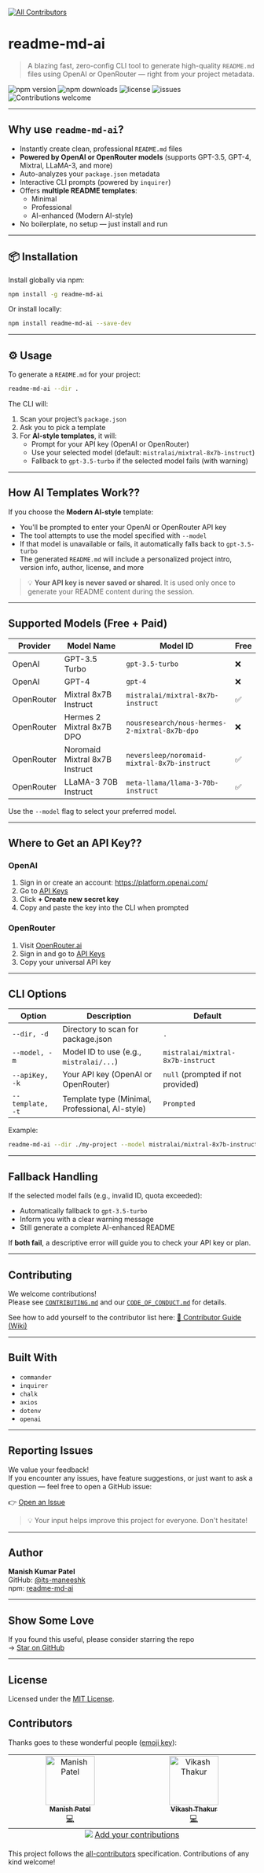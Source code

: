 
<!-- ALL-CONTRIBUTORS-BADGE:START - Do not remove or modify this section -->
[![All Contributors](https://img.shields.io/badge/all_contributors-2-orange.svg?style=flat-square)](#contributors-)
<!-- ALL-CONTRIBUTORS-BADGE:END -->
# readme-md-ai

> A blazing fast, zero-config CLI tool to generate high-quality `README.md` files using OpenAI or OpenRouter — right from your project metadata.

![npm version](https://img.shields.io/npm/v/readme-md-ai)
![npm downloads](https://img.shields.io/npm/dt/readme-md-ai)
![license](https://img.shields.io/npm/l/readme-md-ai)
![issues](https://img.shields.io/github/issues/its-maneeshk/readme-md-ai)
![Contributions welcome](https://img.shields.io/badge/contributions-welcome-brightgreen.svg)

---

## Why use `readme-md-ai`?

- Instantly create clean, professional `README.md` files
- **Powered by OpenAI or OpenRouter models** (supports GPT-3.5, GPT-4, Mixtral, LLaMA-3, and more)
- Auto-analyzes your `package.json` metadata
- Interactive CLI prompts (powered by `inquirer`)
- Offers **multiple README templates**:
  - Minimal
  - Professional
  - AI-enhanced (Modern AI-style)
- No boilerplate, no setup — just install and run

---

## 📦 Installation

Install globally via npm:

```bash
npm install -g readme-md-ai
```

Or install locally:

```bash
npm install readme-md-ai --save-dev
```

---

## ⚙️ Usage

To generate a `README.md` for your project:

```bash
readme-md-ai --dir .
```

The CLI will:

1. Scan your project’s `package.json`
2. Ask you to pick a template
3. For **AI-style templates**, it will:
   - Prompt for your API key (OpenAI or OpenRouter)
   - Use your selected model (default: `mistralai/mixtral-8x7b-instruct`)
   - Fallback to `gpt-3.5-turbo` if the selected model fails (with warning)

---

## How AI Templates Work??

If you choose the **Modern AI-style** template:

- You'll be prompted to enter your OpenAI or OpenRouter API key
- The tool attempts to use the model specified with `--model`
- If that model is unavailable or fails, it automatically falls back to `gpt-3.5-turbo`
- The generated `README.md` will include a personalized project intro, version info, author, license, and more

> 💡 **Your API key is never saved or shared**. It is used only once to generate your README content during the session.

---

## Supported Models (Free + Paid)

| Provider    | Model Name                        | Model ID                                 | Free |
|-------------|----------------------------------|-------------------------------------------|------|
| OpenAI      | GPT-3.5 Turbo                    | `gpt-3.5-turbo`                           | ❌   |
| OpenAI      | GPT-4                            | `gpt-4`                                   | ❌   |
| OpenRouter  | Mixtral 8x7B Instruct            | `mistralai/mixtral-8x7b-instruct`         | ✅   |
| OpenRouter  | Hermes 2 Mixtral 8x7B DPO        | `nousresearch/nous-hermes-2-mixtral-8x7b-dpo` | ❌ |
| OpenRouter  | Noromaid Mixtral 8x7B Instruct   | `neversleep/noromaid-mixtral-8x7b-instruct` | ✅  |
| OpenRouter  | LLaMA-3 70B Instruct             | `meta-llama/llama-3-70b-instruct`         | ✅   |

Use the `--model` flag to select your preferred model.

---

## Where to Get an API Key??

### OpenAI

1. Sign in or create an account: https://platform.openai.com/
2. Go to [API Keys](https://platform.openai.com/account/api-keys)
3. Click **+ Create new secret key**
4. Copy and paste the key into the CLI when prompted

### OpenRouter

1. Visit [OpenRouter.ai](https://openrouter.ai)
2. Sign in and go to [API Keys](https://openrouter.ai/keys)
3. Copy your universal API key

---

## CLI Options

| Option         | Description                                      | Default                             |
|----------------|--------------------------------------------------|-------------------------------------|
| `--dir, -d`    | Directory to scan for package.json               | `.`                                 |
| `--model, -m`  | Model ID to use (e.g., `mistralai/...`)          | `mistralai/mixtral-8x7b-instruct`   |
| `--apiKey, -k` | Your API key (OpenAI or OpenRouter)              | `null` (prompted if not provided)   |
| `--template, -t` | Template type (Minimal, Professional, AI-style) | `Prompted`                          |

Example:

```bash
readme-md-ai --dir ./my-project --model mistralai/mixtral-8x7b-instruct
```

---

## Fallback Handling

If the selected model fails (e.g., invalid ID, quota exceeded):

- Automatically fallback to `gpt-3.5-turbo`
- Inform you with a clear warning message
- Still generate a complete AI-enhanced README

If **both fail**, a descriptive error will guide you to check your API key or plan.

---

## Contributing

We welcome contributions!  
Please see [`CONTRIBUTING.md`](CONTRIBUTING.md) and our [`CODE_OF_CONDUCT.md`](CODE_OF_CONDUCT.md) for details.

See how to add yourself to the contributor list here: [🧠 Contributor Guide (Wiki)](../../wiki/How-to-Add-Yourself-as-a-Contributor)

---

## Built With

- `commander`
- `inquirer`
- `chalk`
- `axios`
- `dotenv`
- `openai`

---

## Reporting Issues

We value your feedback!  
If you encounter any issues, have feature suggestions, or just want to ask a question — feel free to open a GitHub issue:

👉 [Open an Issue](https://github.com/its-maneeshk/readme-md-ai/issues)

> 💡 Your input helps improve this project for everyone. Don't hesitate!

---

## Author

**Manish Kumar Patel**  
GitHub: [@its-maneeshk](https://github.com/its-maneeshk)  
npm: [readme-md-ai](https://www.npmjs.com/package/readme-md-ai)

---

## Show Some Love

If you found this useful, please consider starring the repo   
-> [Star on GitHub](https://github.com/its-maneeshk/readme-md-ai)

---

## License

Licensed under the [MIT License](LICENSE).

## Contributors 

Thanks goes to these wonderful people ([emoji key](https://allcontributors.org/docs/en/emoji-key)):

<!-- ALL-CONTRIBUTORS-LIST:START - Do not remove or modify this section -->
<!-- prettier-ignore-start -->
<!-- markdownlint-disable -->
<table>
  <tbody>
    <tr>
      <td align="center" valign="top" width="14.28%"><a href="https://www.manishpatel.com.np/"><img src="https://avatars.githubusercontent.com/u/122369058?v=4?s=100" width="100px;" alt="Manish Patel"/><br /><sub><b>Manish Patel</b></sub></a><br /><a href="https://github.com/Manish Patel/readme-md-ai/commits?author=its-maneeshk" title="Code">💻</a></td>
      <td align="center" valign="top" width="14.28%"><a href="https://github.com/thakurmrvikas9"><img src="https://avatars.githubusercontent.com/u/179313839?v=4?s=100" width="100px;" alt="Vikash Thakur"/><br /><sub><b>Vikash Thakur</b></sub></a><br /><a href="https://github.com/Manish Patel/readme-md-ai/commits?author=thakurmrvikas9" title="Code">💻</a></td>
    </tr>
  </tbody>
  <tfoot>
    <tr>
      <td align="center" size="13px" colspan="7">
        <img src="https://raw.githubusercontent.com/all-contributors/all-contributors-cli/1b8533af435da9854653492b1327a23a4dbd0a10/assets/logo-small.svg">
          <a href="https://all-contributors.js.org/docs/en/bot/usage">Add your contributions</a>
        </img>
      </td>
    </tr>
  </tfoot>
</table>

<!-- markdownlint-restore -->
<!-- prettier-ignore-end -->

<!-- ALL-CONTRIBUTORS-LIST:END -->

This project follows the [all-contributors](https://github.com/all-contributors/all-contributors) specification. Contributions of any kind welcome!
